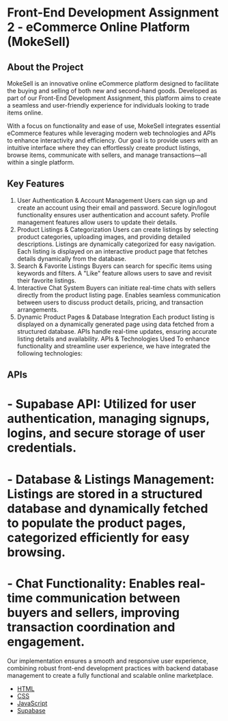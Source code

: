 # Front-End Development Assignment 2 - eCommerce Online Platform (MokeSell)

## About the Project

MokeSell is an innovative online eCommerce platform designed to facilitate the buying and selling of both new and second-hand goods. Developed as part of our Front-End Development Assignment, this platform aims to create a seamless and user-friendly experience for individuals looking to trade items online.

With a focus on functionality and ease of use, MokeSell integrates essential eCommerce features while leveraging modern web technologies and APIs to enhance interactivity and efficiency. Our goal is to provide users with an intuitive interface where they can effortlessly create product listings, browse items, communicate with sellers, and manage transactions—all within a single platform.

## Key Features
1. User Authentication & Account Management
Users can sign up and create an account using their email and password.
Secure login/logout functionality ensures user authentication and account safety.
Profile management features allow users to update their details.
2. Product Listings & Categorization
Users can create listings by selecting product categories, uploading images, and providing detailed descriptions.
Listings are dynamically categorized for easy navigation.
Each listing is displayed on an interactive product page that fetches details dynamically from the database.
3. Search & Favorite Listings
Buyers can search for specific items using keywords and filters.
A "Like" feature allows users to save and revisit their favorite listings.
4. Interactive Chat System
Buyers can initiate real-time chats with sellers directly from the product listing page.
Enables seamless communication between users to discuss product details, pricing, and transaction arrangements.
5. Dynamic Product Pages & Database Integration
Each product listing is displayed on a dynamically generated page using data fetched from a structured database.
APIs handle real-time updates, ensuring accurate listing details and availability.
APIs & Technologies Used
To enhance functionality and streamline user experience, we have integrated the following technologies:

## APIs
# - Supabase API: Utilized for user authentication, managing signups, logins, and secure storage of user credentials.
# - Database & Listings Management: Listings are stored in a structured database and dynamically fetched to populate the product pages, categorized efficiently for easy browsing.
# - Chat Functionality: Enables real-time communication between buyers and sellers, improving transaction coordination and engagement.

Our implementation ensures a smooth and responsive user experience, combining robust front-end development practices with backend database management to create a fully functional and scalable online marketplace.



- [HTML](https://developer.mozilla.org/en-US/docs/Web/HTML)
- [CSS](https://developer.mozilla.org/en-US/docs/Web/CSS)
- [JavaScript](https://developer.mozilla.org/en-US/docs/Web/JavaScript)
- [Supabase](https://supabase.com/)
